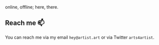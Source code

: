 online, offline; here, there.

## Reach me 📫
You can reach me via my email `hey@artist.art` or via Twitter `arts4artist`.
